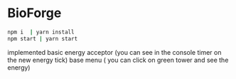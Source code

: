 # BioForge

```bash
npm i  | yarn install
npm start | yarn start
```

implemented
basic energy acceptor (you can see in the console timer on the new energy tick)
base menu ( you can click on green tower and see the energy)

